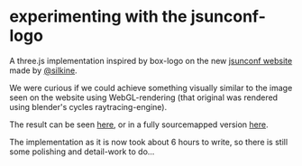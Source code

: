 # experimenting with the jsunconf-logo

A three.js implementation inspired by box-logo on the new [jsunconf website](http://2016.jsunconf.eu) made by [@silkine](https://twitter.com/silkine).

We were curious if we could achieve something visually similar to the image seen on the website using WebGL-rendering (that original was rendered using blender's cycles raytracing-engine).

The result can be seen [here](https://usefulthink.com/jsunconf), or in a fully sourcemapped version [here](https://usefulthink.com/jsunconf/sourcemapped.html).

The implementation as it is now took about 6 hours to write, so there is still some polishing and detail-work to do...